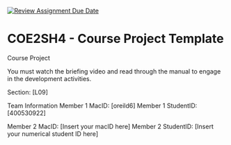 [![Review Assignment Due Date](https://classroom.github.com/assets/deadline-readme-button-22041afd0340ce965d47ae6ef1cefeee28c7c493a6346c4f15d667ab976d596c.svg)](https://classroom.github.com/a/mLqiHWLE)
# COE2SH4 - Course Project Template
Course Project

You must watch the briefing video and read through the manual to engage in the development activities.


Section: [L09]

Team Information
Member 1 MacID: [oreild6]
Member 1 StudentID: [400530922]

Member 2 MacID: [Insert your macID here]
Member 2 StudentID: [Insert your numerical student ID here]
